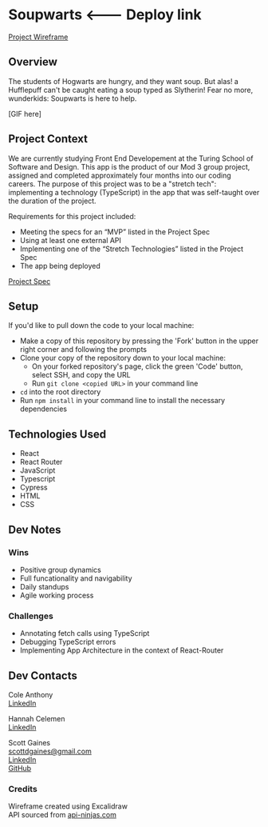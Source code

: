 # Soupwarts <--- Deploy link

[Project Wireframe](https://excalidraw.com/#room=ee7d29e765e7d7b59085,n_E9_-1dTtyvyIVjYjlgnQ)

## Overview
The students of Hogwarts are hungry, and they want soup. But alas! a Hufflepuff can't be caught eating a soup typed as Slytherin! Fear no more, wunderkids: Soupwarts is here to help.

[GIF here]

## Project Context

We are currently studying Front End Developement at the Turing School of Software and Design. This app is the product of our Mod 3 group project, assigned and completed approximately four months into our coding careers. The purpose of this project was to be a "stretch tech": implementing a technology (TypeScript) in the app that was self-taught over the duration of the project.

Requirements for this project included:

- Meeting the specs for an “MVP” listed in the Project Spec
- Using at least one external API
- Implementing one of the “Stretch Technologies” listed in the Project Spec
- The app being deployed

[Project Spec](https://frontend.turing.edu/projects/module-3/stretch.html)

## Setup
If you'd like to pull down the code to your local machine:

- Make a copy of this repository by pressing the 'Fork' button in the upper right corner and following the prompts
- Clone your copy of the repository down to your local machine:
  - On your forked repository's page, click the green 'Code' button, select SSH, and copy the URL
  - Run `git clone <copied URL>` in your command line
- `cd` into the root directory
- Run `npm install` in your command line to install the necessary dependencies

## Technologies Used
- React
- React Router
- JavaScript
- Typescript
- Cypress
- HTML
- CSS

## Dev Notes
### Wins
- Positive group dynamics
- Full funcationality and navigability 
- Daily standups
- Agile working process

### Challenges
- Annotating fetch calls using TypeScript
- Debugging TypeScript errors
- Implementing App Architecture in the context of React-Router

## Dev Contacts
Cole Anthony<br>
[LinkedIn](https://www.linkedin.com/in/cole-edwin-anthony/)<br>

Hannah Celemen<br>
[LinkedIn](https://www.linkedin.com/in/hannah-celemen/)<br>

Scott Gaines<br>
scottdgaines@gmail.com<br>
[LinkedIn](https://www.linkedin.com/in/scottdgaines-fe/)<br>
[GitHub](https://github.com/scottdgaines)


### Credits
Wireframe created using Excalidraw<br>
API sourced from [api-ninjas.com](https://api-ninjas.com/api/recipe)
